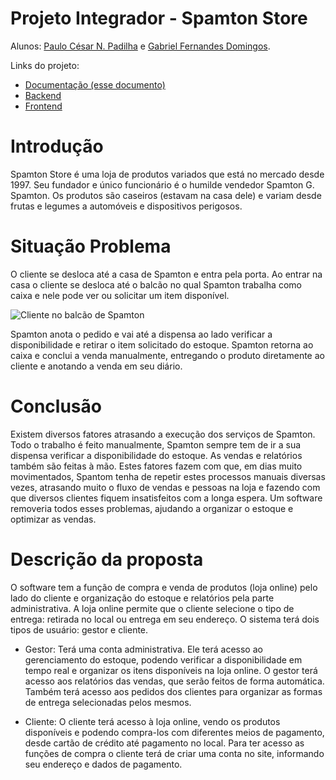 # Projeto Integrador - Spamton Store

Alunos: [Paulo César N. Padilha](github.com/PauloK3tchup) e [Gabriel Fernandes Domingos](https://st.depositphotos.com/1518767/4823/i/950/depositphotos_48239019-stock-photo-businessman-shrugging-shoulders.jpg).

Links do projeto:

-   [Documentação (esse documento)](https://github.com/PauloK3tchup/spamton-store)
-   [Backend](github.com/marcoandre/pi-backend)
-   [Frontend](github.com/marcoandre/pi-frontend)

# Introdução

Spamton Store é uma loja de produtos variados que está no mercado desde 1997. 
Seu fundador e único funcionário é o humilde vendedor Spamton G. Spamton. Os produtos são caseiros (estavam na casa dele) e variam desde frutas e legumes a automóveis e dispositivos perigosos.

# Situação Problema


O cliente se desloca até a casa de Spamton e entra pela porta. Ao entrar na casa o cliente se desloca até o balcão no qual Spamton trabalha como caixa e nele pode ver ou solicitar um item disponível.

![Cliente no balcão de Spamton](docs/cliente%20no%20balc%C3%A3o.png "Ciclo da Venda")

 Spamton anota o pedido e vai até a dispensa ao lado verificar a disponibilidade e retirar o item solicitado do estoque. Spamton retorna ao caixa e conclui a venda manualmente, entregando o produto diretamente ao cliente e anotando a venda em seu diário. 

# Conclusão

Existem diversos fatores atrasando a execução dos serviços de Spamton. Todo o trabalho é feito manualmente, Spamton sempre tem de ir a sua dispensa verificar a disponibilidade do estoque. As vendas e relatórios também são feitas à mão. Estes fatores fazem com que, em dias muito movimentados, Spantom tenha de repetir estes processos manuais diversas vezes, atrasando muito o fluxo de vendas e pessoas na loja e fazendo com que diversos clientes fiquem insatisfeitos com a longa espera. Um software removeria todos esses problemas, ajudando a organizar o estoque e optimizar as vendas.

# Descrição da proposta

O software tem a função de compra e venda de produtos (loja online) pelo lado do cliente e organização do estoque e relatórios pela parte administrativa. A loja online permite que o cliente selecione o tipo de entrega: retirada no local ou entrega em seu endereço. O sistema terá dois tipos de usuário: gestor e cliente.

- Gestor: Terá uma conta administrativa. Ele terá acesso ao gerenciamento do estoque, podendo verificar a disponibilidade em tempo real e organizar os itens disponíveis na loja online. O gestor terá acesso aos relatórios das vendas, que serão feitos de forma automática. Também terá acesso aos pedidos dos clientes para organizar as formas de entrega selecionadas pelos mesmos.

- Cliente: O cliente terá acesso à loja online, vendo os produtos disponíveis e podendo compra-los com diferentes meios de pagamento, desde cartão de crédito até pagamento no local. Para ter acesso as funções de compra o cliente terá de criar uma conta no site, informando seu endereço e dados de pagamento.  
